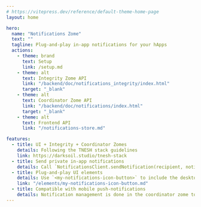 ```yaml
---
# https://vitepress.dev/reference/default-theme-home-page
layout: home

hero:
  name: "Notifications Zome"
  text: ""
  tagline: Plug-and-play in-app notifications for your hApps
  actions:
    - theme: brand
      text: Setup
      link: /setup.md
    - theme: alt
      text: Integrity Zome API
      link: "/backend/doc/notifications_integrity/index.html"
      target: "_blank"
    - theme: alt
      text: Coordinator Zome API
      link: "/backend/doc/notifications/index.html"
      target: "_blank"
    - theme: alt
      text: Frontend API
      link: "/notifications-store.md"

features:
  - title: UI + Integrity + Coordinator Zomes
    details: Following the TNESH stack guidelines
    link: https://darksoil.studio/tnesh-stack
  - title: Send private in-app notifications
    details: Call `NotificationsClient.sendNotification(recipient, notification)` to send immediate in-app notifications.
  - title: Plug-and-play UI elements
    details: Use `<my-notifications-icon-button>` to include the desktop in-app notifications experience, read and dismiss notifications.
    link: "/elements/my-notifications-icon-button.md"
  - title: Compatible with mobile push-notifications
    details: Notification management is done in the coordinator zome to enable compatibility with push-notifications.
---
```

